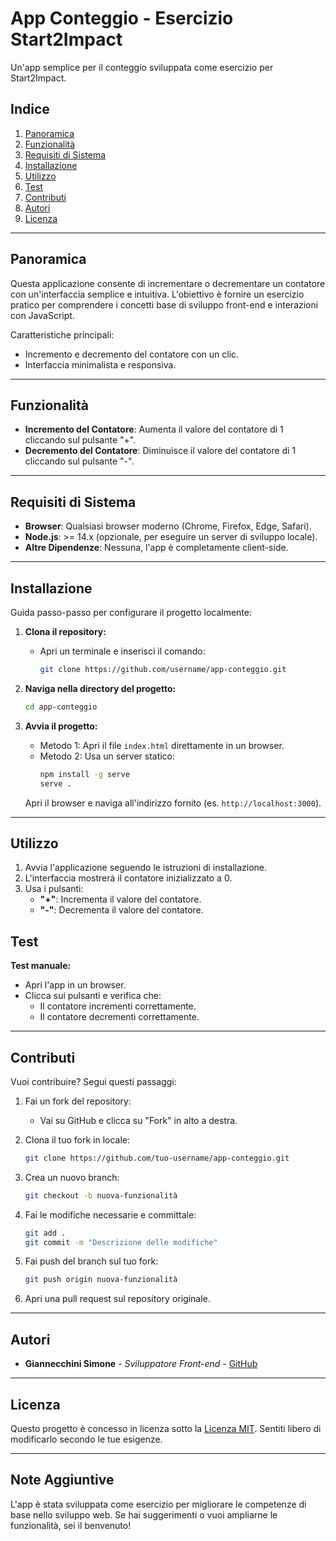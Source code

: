 # App Conteggio - Esercizio Start2Impact

Un'app semplice per il conteggio sviluppata come esercizio per Start2Impact.

## Indice

1. [Panoramica](#panoramica)
2. [Funzionalità](#funzionalità)
3. [Requisiti di Sistema](#requisiti-di-sistema)
4. [Installazione](#installazione)
5. [Utilizzo](#utilizzo)
6. [Test](#test)
7. [Contributi](#contributi)
8. [Autori](#autori)
9. [Licenza](#licenza)

---

## Panoramica

Questa applicazione consente di incrementare o decrementare un contatore con un'interfaccia semplice e intuitiva. 
L'obiettivo è fornire un esercizio pratico per comprendere i concetti base di sviluppo front-end e interazioni con JavaScript.

Caratteristiche principali:
- Incremento e decremento del contatore con un clic.
- Interfaccia minimalista e responsiva.

---

## Funzionalità

- **Incremento del Contatore**: Aumenta il valore del contatore di 1 cliccando sul pulsante "+".
- **Decremento del Contatore**: Diminuisce il valore del contatore di 1 cliccando sul pulsante "-".


---

## Requisiti di Sistema

- **Browser**: Qualsiasi browser moderno (Chrome, Firefox, Edge, Safari).
- **Node.js**: >= 14.x (opzionale, per eseguire un server di sviluppo locale).
- **Altre Dipendenze**: Nessuna, l'app è completamente client-side.

---

## Installazione

Guida passo-passo per configurare il progetto localmente:

1. **Clona il repository:**
   - Apri un terminale e inserisci il comando:
     ```bash
     git clone https://github.com/username/app-conteggio.git
     ```

2. **Naviga nella directory del progetto:**
   ```bash
   cd app-conteggio
   ```

3. **Avvia il progetto:**
   - Metodo 1: Apri il file `index.html` direttamente in un browser.
   - Metodo 2: Usa un server statico:
     ```bash
     npm install -g serve
     serve .
     ```
   Apri il browser e naviga all'indirizzo fornito (es. `http://localhost:3000`).

---

## Utilizzo

1. Avvia l'applicazione seguendo le istruzioni di installazione.
2. L'interfaccia mostrerà il contatore inizializzato a 0.
3. Usa i pulsanti:
   - **"+"**: Incrementa il valore del contatore.
   - **"-"**: Decrementa il valore del contatore.
 

## Test

 **Test manuale:**
   - Apri l'app in un browser.
   - Clicca sui pulsanti e verifica che:
     - Il contatore incrementi correttamente.
     - Il contatore decrementi correttamente.
    



---

## Contributi

Vuoi contribuire? Segui questi passaggi:

1. Fai un fork del repository:
   - Vai su GitHub e clicca su "Fork" in alto a destra.

2. Clona il tuo fork in locale:
   ```bash
   git clone https://github.com/tuo-username/app-conteggio.git
   ```

3. Crea un nuovo branch:
   ```bash
   git checkout -b nuova-funzionalità
   ```

4. Fai le modifiche necessarie e committale:
   ```bash
   git add .
   git commit -m "Descrizione delle modifiche"
   ```

5. Fai push del branch sul tuo fork:
   ```bash
   git push origin nuova-funzionalità
   ```

6. Apri una pull request sul repository originale.

---

## Autori

- **Giannecchini Simone** - *Sviluppatore Front-end* - [GitHub](https://simonegiannecchini.github.io/Simone.github.io/)


---

## Licenza

Questo progetto è concesso in licenza sotto la [Licenza MIT](LICENSE). Sentiti libero di modificarlo secondo le tue esigenze.

---

## Note Aggiuntive

L'app è stata sviluppata come esercizio per migliorare le competenze di base nello sviluppo web. Se hai suggerimenti o vuoi ampliarne le funzionalità, sei il benvenuto!

